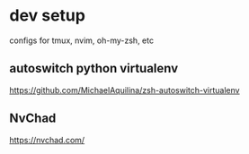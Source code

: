 # dev setup

configs for tmux, nvim, oh-my-zsh, etc

## autoswitch python virtualenv
https://github.com/MichaelAquilina/zsh-autoswitch-virtualenv

## NvChad
https://nvchad.com/


